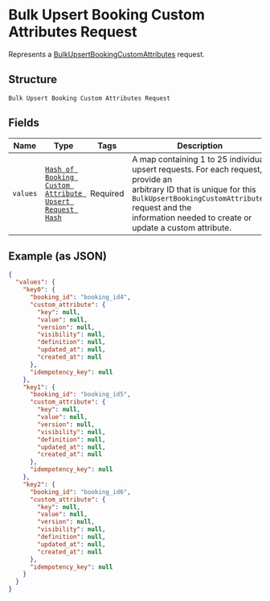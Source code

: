 
# Bulk Upsert Booking Custom Attributes Request

Represents a [BulkUpsertBookingCustomAttributes](../../doc/api/booking-custom-attributes.md#bulk-upsert-booking-custom-attributes) request.

## Structure

`Bulk Upsert Booking Custom Attributes Request`

## Fields

| Name | Type | Tags | Description |
|  --- | --- | --- | --- |
| `values` | [`Hash of Booking Custom Attribute Upsert Request Hash`](../../doc/models/booking-custom-attribute-upsert-request.md) | Required | A map containing 1 to 25 individual upsert requests. For each request, provide an<br>arbitrary ID that is unique for this `BulkUpsertBookingCustomAttributes` request and the<br>information needed to create or update a custom attribute. |

## Example (as JSON)

```json
{
  "values": {
    "key0": {
      "booking_id": "booking_id4",
      "custom_attribute": {
        "key": null,
        "value": null,
        "version": null,
        "visibility": null,
        "definition": null,
        "updated_at": null,
        "created_at": null
      },
      "idempotency_key": null
    },
    "key1": {
      "booking_id": "booking_id5",
      "custom_attribute": {
        "key": null,
        "value": null,
        "version": null,
        "visibility": null,
        "definition": null,
        "updated_at": null,
        "created_at": null
      },
      "idempotency_key": null
    },
    "key2": {
      "booking_id": "booking_id6",
      "custom_attribute": {
        "key": null,
        "value": null,
        "version": null,
        "visibility": null,
        "definition": null,
        "updated_at": null,
        "created_at": null
      },
      "idempotency_key": null
    }
  }
}
```

